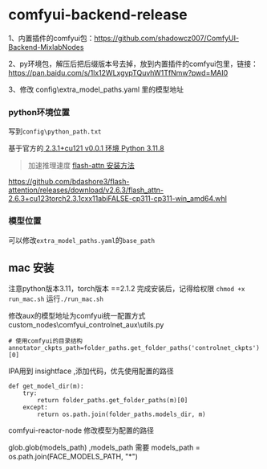 # comfyui-backend-release


1、内置插件的comfyui包：https://github.com/shadowcz007/ComfyUI-Backend-MixlabNodes

2、py环境包，解压后把后缀版本号去掉，放到内置插件的comfyui包里，链接：https://pan.baidu.com/s/1lx12WLxgypTQuvhW1TfNmw?pwd=MAI0 

3、修改 config\extra_model_paths.yaml 里的模型地址



### python环境位置
写到```config\python_path.txt```


基于官方的[ 2.3.1+cu121 v0.0.1 环境 Python 3.11.8](https://github.com/comfyanonymous/ComfyUI/releases/download/v0.0.1/ComfyUI_windows_portable_nvidia.7z)


> 加速推理速度
 [flash-attn 安装方法](https://t.zsxq.com/CMcRp)
 
https://github.com/bdashore3/flash-attention/releases/download/v2.6.3/flash_attn-2.6.3+cu123torch2.3.1cxx11abiFALSE-cp311-cp311-win_amd64.whl


### 模型位置
可以修改```extra_model_paths.yaml```的```base_path```


<!-- ### custom_nodes位置
修改```extra_model_paths.yaml```的 ```other_ui``` 里的```base_path``` -->


## mac 安装
注意python版本3.11，torch版本 ==2.1.2 
完成安装后，记得给权限 ```chmod +x run_mac.sh```
运行```./run_mac.sh```


修改aux的模型地址为comfyui统一配置方式
custom_nodes\comfyui_controlnet_aux\utils.py
```
# 使用comfyui的目录结构
annotator_ckpts_path=folder_paths.get_folder_paths('controlnet_ckpts')[0]

```

IPA用到 insightface ,添加代码，优先使用配置的路径
```
def get_model_dir(m):
    try:
        return folder_paths.get_folder_paths(m)[0]
    except:
        return os.path.join(folder_paths.models_dir, m)
```

comfyui-reactor-node 修改模型为配置的路径

glob.glob(models_path) ,models_path 需要 models_path = os.path.join(FACE_MODELS_PATH, "*")




